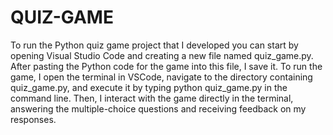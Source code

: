 # QUIZ-GAME
To run the Python quiz game project that I developed you can start by opening Visual Studio Code and creating a new file named quiz_game.py. After pasting the Python code for the game into this file, I save it. To run the game, I open the terminal in VSCode, navigate to the directory containing quiz_game.py, and execute it by typing python quiz_game.py in the command line. Then, I interact with the game directly in the terminal, answering the multiple-choice questions and receiving feedback on my responses.
